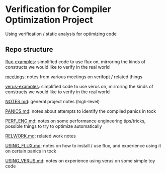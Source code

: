 # Verification for Compiler Optimization Project

Using verification / static analysis for optimizing code

## Repo structure

[flux-examples](https://github.com/nataliepopescu/verifopt/tree/main/flux-examples):
simplified code to use flux on, mirroring the kinds of constructs we would like
to verify in the real world

[meetings](https://github.com/nataliepopescu/verifopt/tree/main/meetings): notes 
from various meetings on verifopt / related things

[verus-examples](https://github.com/nataliepopescu/verifopt/tree/main/verus-examples):
simplified code to use verus on, mirroring the kinds of constructs we would like
to verify in the real world

[NOTES.md](https://github.com/nataliepopescu/verifopt/blob/main/NOTES.md): general 
project notes (high-level)

[PANICS.md](https://github.com/nataliepopescu/verifopt/blob/main/PANICS.md): notes 
about attempts to identify the compiled panics in tock

[PERF_ENG.md](https://github.com/nataliepopescu/verifopt/blob/main/PERF_ENG.md): 
notes on some performance engineering tips/tricks, possible things to try to
optimize automatically

[RELWORK.md](https://github.com/nataliepopescu/verifopt/blob/main/RELWORK.md): 
related work notes

[USING_FLUX.md](https://github.com/nataliepopescu/verifopt/blob/main/USING_FLUX.md): 
notes on how to install / use flux, and experience using it on certain panics in 
tock

[USING_VERUS.md](https://github.com/nataliepopescu/verifopt/blob/main/USING_VERUS.md):
notes on experience using verus on some simple toy code
